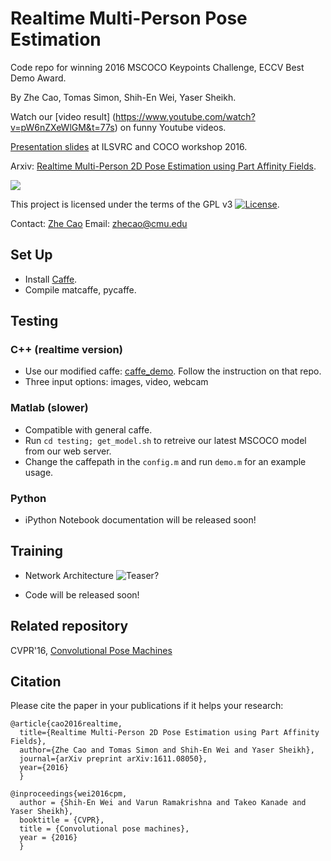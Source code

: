 # Realtime Multi-Person Pose Estimation

Code repo for winning 2016 MSCOCO Keypoints Challenge, ECCV Best Demo Award. 

By Zhe Cao, Tomas Simon, Shih-En Wei, Yaser Sheikh.

Watch our [video result] (https://www.youtube.com/watch?v=pW6nZXeWlGM&t=77s) on funny Youtube videos. 

[Presentation slides](http://image-net.org/challenges/talks/2016/Multi-person%20pose%20estimation-CMU.pdf) at ILSVRC and COCO workshop 2016.

Arxiv: [Realtime Multi-Person 2D Pose Estimation using Part Affinity Fields](https://arxiv.org/abs/1611.08050).

<p align="left">
<img src="https://github.com/ZheC/Multi-Person-Pose-Estimation/blob/master/readme/pose.gif">
</p>

This project is licensed under the terms of the GPL v3 [![License](https://img.shields.io/aur/license/yaourt.svg)](LICENSE).

Contact: [Zhe Cao](http://www.andrew.cmu.edu/user/zhecao)  Email: zhecao@cmu.edu

## Set Up
- Install [Caffe](http://caffe.berkeleyvision.org/). 
- Compile matcaffe, pycaffe.

## Testing

### C++ (realtime version)
- Use our modified caffe: [caffe_demo](https://github.com/CMU-Perceptual-Computing-Lab/caffe_demo/tree/1dd75a9b2ae9e5ee70edaf78c7d27b7490be0384). Follow the instruction on that repo.
- Three input options: images, video, webcam

### Matlab (slower)
- Compatible with general caffe. 
- Run `cd testing; get_model.sh` to retreive our latest MSCOCO model from our web server.
- Change the caffepath in the `config.m` and run `demo.m` for an example usage.

### Python
- iPython Notebook documentation will be released soon!

## Training

- Network Architecture
![Teaser?](https://github.com/ZheC/Multi-Person-Pose-Estimation/blob/master/readme/arch.png)

- Code will be released soon!

## Related repository
CVPR'16, [Convolutional Pose Machines](https://github.com/shihenw/convolutional-pose-machines-release)

## Citation
Please cite the paper in your publications if it helps your research:

    
    
    @article{cao2016realtime,
	  title={Realtime Multi-Person 2D Pose Estimation using Part Affinity Fields},
	  author={Zhe Cao and Tomas Simon and Shih-En Wei and Yaser Sheikh},
	  journal={arXiv preprint arXiv:1611.08050},
	  year={2016}
	  }
	  
    @inproceedings{wei2016cpm,
      author = {Shih-En Wei and Varun Ramakrishna and Takeo Kanade and Yaser Sheikh},
      booktitle = {CVPR},
      title = {Convolutional pose machines},
      year = {2016}
      }
